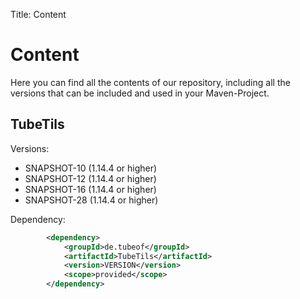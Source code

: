 Title: Content

# Content

Here you can find all the contents of our repository, including all the versions that can be included and used in your Maven-Project.

## TubeTils

Versions:
- SNAPSHOT-10 (1.14.4 or higher)
- SNAPSHOT-12 (1.14.4 or higher)
- SNAPSHOT-16 (1.14.4 or higher)
- SNAPSHOT-28 (1.14.4 or higher)

Dependency:
```xml
        <dependency>
            <groupId>de.tubeof</groupId>
            <artifactId>TubeTils</artifactId>
            <version>VERSION</version>
            <scope>provided</scope>
        </dependency>
```
